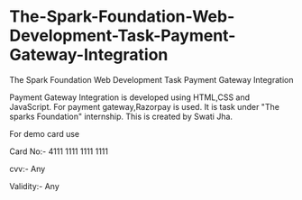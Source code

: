 # The-Spark-Foundation-Web-Development-Task-Payment-Gateway-Integration
The Spark Foundation Web Development Task Payment Gateway Integration 

Payment Gateway Integration is developed using HTML,CSS and JavaScript. For payment gateway,Razorpay is used. It is task under "The sparks Foundation" internship. This is created by Swati Jha.
 
For demo card use

Card No:- 4111 1111 1111 1111

cvv:- Any

Validity:- Any
